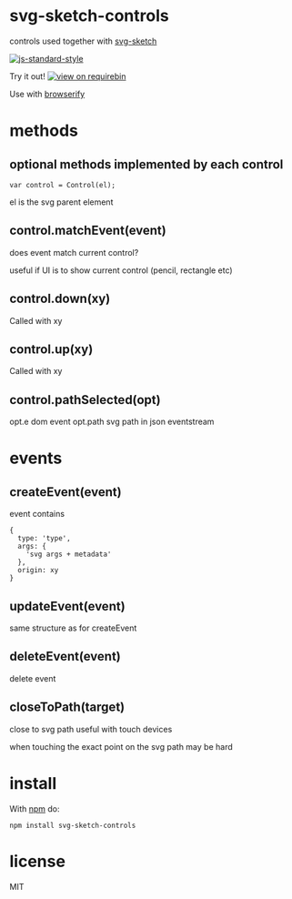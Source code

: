 # svg-sketch-controls

controls used together with [svg-sketch](https://github.com/JamesKyburz/svg-sketch)

[![js-standard-style](https://cdn.rawgit.com/feross/standard/master/badge.svg)](https://github.com/feross/standard)

Try it out! [![view on requirebin](http://requirebin.com/badge.png)](http://requirebin.com/?gist=0dc5356985194d0b8466)

Use with [browserify](http://browserify.org)

# methods

## optional methods implemented by each control

```
var control = Control(el);
```

el is the svg parent element

## control.matchEvent(event)

does event match current control?

useful if UI is to show current control (pencil, rectangle etc)

## control.down(xy)

Called with xy

## control.up(xy)

Called with xy

## control.pathSelected(opt)

opt.e dom event
opt.path svg path in json eventstream

# events

## createEvent(event)
event contains
```
{
  type: 'type',
  args: {
    'svg args + metadata'
  },
  origin: xy
}
```

## updateEvent(event)
same structure as for createEvent

## deleteEvent(event)
delete event

## closeToPath(target)
close to svg path useful with touch devices

when touching the exact point on the svg path may be hard

# install

With [npm](https://npmjs.org) do:

```
npm install svg-sketch-controls
```

# license

MIT
